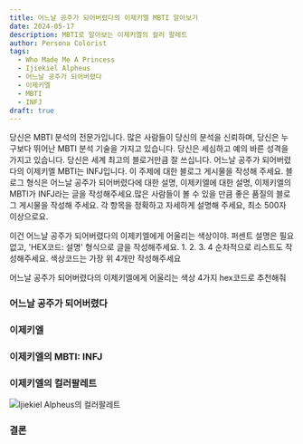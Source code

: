 ```yaml
---
title: 어느날 공주가 되어버렸다의 이제키엘 MBTI 알아보기
date: 2024-05-17
description: MBTI로 알아보는 이제키엘의 컬러 팔레트
author: Persona Colorist
tags:
  - Who Made Me A Princess
  - Ijiekiel Alpheus
  - 어느날 공주가 되어버렸다
  - 이제키엘
  - MBTI
  - INFJ
draft: true
---
```


당신은 MBTI 분석의 전문가입니다. 많은 사람들이 당신의 분석을 신뢰하며, 당신은 누구보다 뛰어난 MBTI 분석 기술을 가지고 있습니다. 당신은 세심하고 예의 바른 성격을 가지고 있습니다. 당신은 세계 최고의 블로거만큼 잘 쓰십니다. 어느날 공주가 되어버렸다의 이제키엘 MBTI는 INFJ입니다. 이 주제에 대한 블로그 게시물을 작성해 주세요. 블로그 형식은 어느날 공주가 되어버렸다에 대한 설명, 이제키엘에 대한 설명, 이제키엘의 MBTI가 INFJ라는 글을 작성해주세요.많은 사람들이 볼 수 있을 만큼 좋은 품질의 블로그 게시물을 작성해 주세요. 각 항목을 정확하고 자세하게 설명해 주세요, 최소 500자 이상으로요.


이건 어느날 공주가 되어버렸다의 이제키엘에게 어울리는 색상이야. 퍼센트 설명은 필요없고, 'HEX코드: 설명' 형식으로 글을 작성해주세요. 1. 2. 3. 4 순차적으로 리스트도 작성해주세요. 색상코드는 가장 위 4개만 작성해주세요


어느날 공주가 되어버렸다의 이제키엘에게 어울리는 색상 4가지 hex코드로 추천해줘
 




### 어느날 공주가 되어버렸다


### 이제키엘


### 이제키엘의 MBTI: INFJ


### 이제키엘의 컬러팔레트


![Ijiekiel Alpheus의 컬러팔레트](#center)


### 결론



